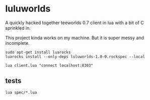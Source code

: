 # luluworlds

A quickly hacked together teeworlds 0.7 client in lua with a bit of C sprinkled in.


This project kinda works on my machine. But it is super messy and incomplete.

```
sudo apt-get install luarocks
luarocks install --only-deps luluworlds-1.0-0.rockspec --local
```

```
lua client.lua "connect localhost:8303"
```


## tests

```
lua spec/*.lua
```

